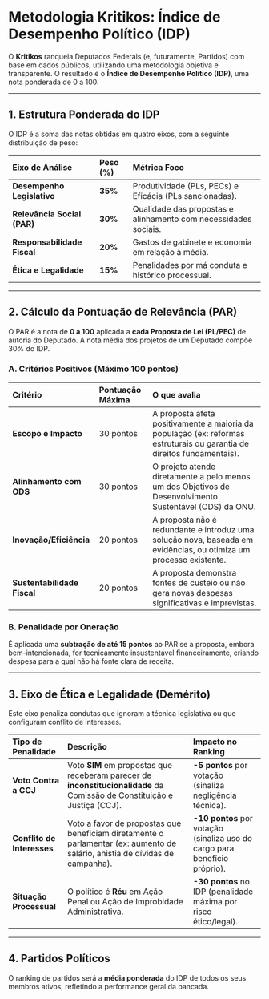 # Metodologia Kritikos: Índice de Desempenho Político (IDP)

O **Kritikos** ranqueia Deputados Federais (e, futuramente, Partidos) com base em dados públicos, utilizando uma metodologia objetiva e transparente. O resultado é o **Índice de Desempenho Político (IDP)**, uma nota ponderada de 0 a 100.

---

## 1. Estrutura Ponderada do IDP

O IDP é a soma das notas obtidas em quatro eixos, com a seguinte distribuição de peso:

| Eixo de Análise | Peso (%) | Métrica Foco |
| :--- | :--- | :--- |
| **Desempenho Legislativo** | **35%** | Produtividade (PLs, PECs) e Eficácia (PLs sancionadas). |
| **Relevância Social (PAR)** | **30%** | Qualidade das propostas e alinhamento com necessidades sociais. |
| **Responsabilidade Fiscal** | **20%** | Gastos de gabinete e economia em relação à média. |
| **Ética e Legalidade** | **15%** | Penalidades por má conduta e histórico processual. |

---

## 2. Cálculo da Pontuação de Relevância (PAR)

O PAR é a nota de **0 a 100** aplicada a **cada Proposta de Lei (PL/PEC)** de autoria do Deputado. A nota média dos projetos de um Deputado compõe 30% do IDP.

### A. Critérios Positivos (Máximo 100 pontos)

| Critério | Pontuação Máxima | O que avalia |
| :--- | :--- | :--- |
| **Escopo e Impacto** | 30 pontos | A proposta afeta positivamente a maioria da população (ex: reformas estruturais ou garantia de direitos fundamentais). |
| **Alinhamento com ODS** | 30 pontos | O projeto atende diretamente a pelo menos um dos Objetivos de Desenvolvimento Sustentável (ODS) da ONU. |
| **Inovação/Eficiência** | 20 pontos | A proposta não é redundante e introduz uma solução nova, baseada em evidências, ou otimiza um processo existente. |
| **Sustentabilidade Fiscal**| 20 pontos | A proposta demonstra fontes de custeio ou não gera novas despesas significativas e imprevistas. |

### B. Penalidade por Oneração

É aplicada uma **subtração de até 15 pontos** ao PAR se a proposta, embora bem-intencionada, for tecnicamente insustentável financeiramente, criando despesa para a qual não há fonte clara de receita.

---

## 3. Eixo de Ética e Legalidade (Demérito)

Este eixo penaliza condutas que ignoram a técnica legislativa ou que configuram conflito de interesses.

| Tipo de Penalidade | Descrição | Impacto no Ranking |
| :--- | :--- | :--- |
| **Voto Contra a CCJ** | Voto **SIM** em propostas que receberam parecer de **inconstitucionalidade** da Comissão de Constituição e Justiça (CCJ). | **-5 pontos** por votação (sinaliza negligência técnica). |
| **Conflito de Interesses** | Voto a favor de propostas que beneficiam diretamente o parlamentar (ex: aumento de salário, anistia de dívidas de campanha). | **-10 pontos** por votação (sinaliza uso do cargo para benefício próprio). |
| **Situação Processual** | O político é **Réu** em Ação Penal ou Ação de Improbidade Administrativa. | **-30 pontos** no IDP (penalidade máxima por risco ético/legal). |

---

## 4. Partidos Políticos

O ranking de partidos será a **média ponderada** do IDP de todos os seus membros ativos, refletindo a performance geral da bancada.